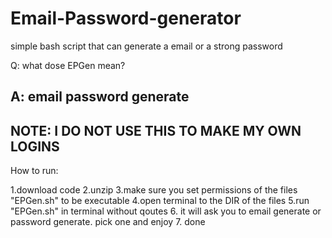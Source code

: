 # Email-Password-generator
simple bash script that can generate a email or a strong password

Q: what dose EPGen mean?

A: email password generate
---------------------------
NOTE: I DO NOT USE THIS TO MAKE MY OWN LOGINS
---------------------------
How to run:

 1.download code
 2.unzip
 3.make sure you set permissions of the files "EPGen.sh" to be executable
 4.open terminal to the DIR of the files
 5.run "EPGen.sh" in terminal without qoutes
 6. it will ask you to email generate or password generate. pick one and enjoy 
 7. done
 
